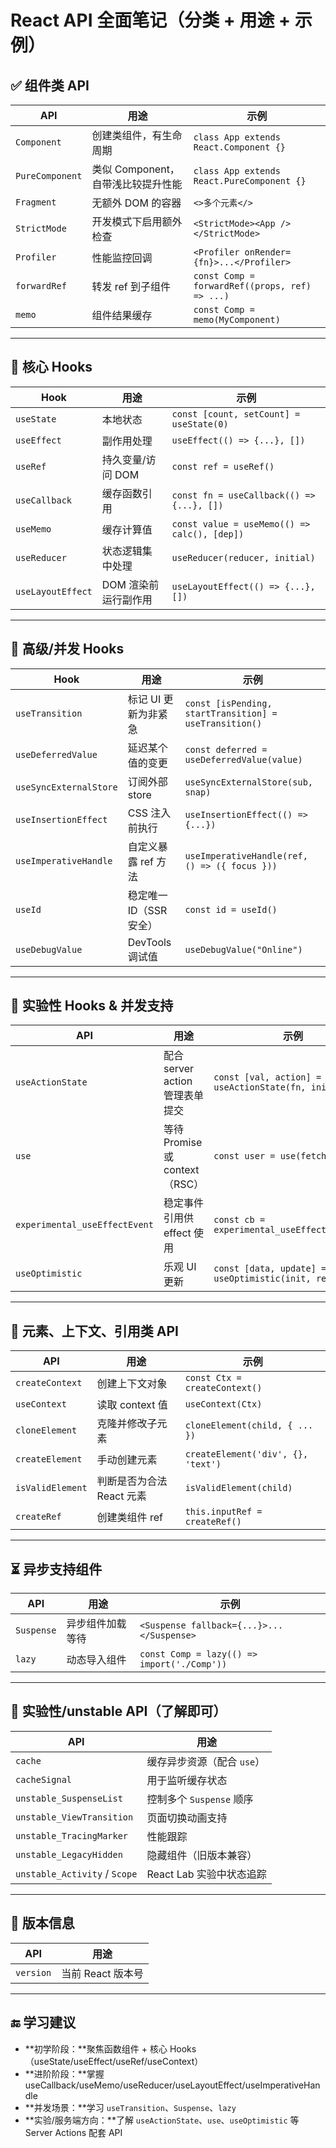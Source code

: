 # React API 全面笔记（分类 + 用途 + 示例）

## ✅ 组件类 API

| API | 用途 | 示例 |
|-----|------|------|
| `Component` | 创建类组件，有生命周期 | `class App extends React.Component {}` |
| `PureComponent` | 类似 Component，自带浅比较提升性能 | `class App extends React.PureComponent {}` |
| `Fragment` | 无额外 DOM 的容器 | `<>多个元素</>` |
| `StrictMode` | 开发模式下启用额外检查 | `<StrictMode><App /></StrictMode>` |
| `Profiler` | 性能监控回调 | `<Profiler onRender={fn}>...</Profiler>` |
| `forwardRef` | 转发 ref 到子组件 | `const Comp = forwardRef((props, ref) => ...)` |
| `memo` | 组件结果缓存 | `const Comp = memo(MyComponent)` |

---

## 🔧 核心 Hooks

| Hook | 用途 | 示例 |
|------|------|------|
| `useState` | 本地状态 | `const [count, setCount] = useState(0)` |
| `useEffect` | 副作用处理 | `useEffect(() => {...}, [])` |
| `useRef` | 持久变量/访问 DOM | `const ref = useRef()` |
| `useCallback` | 缓存函数引用 | `const fn = useCallback(() => {...}, [])` |
| `useMemo` | 缓存计算值 | `const value = useMemo(() => calc(), [dep])` |
| `useReducer` | 状态逻辑集中处理 | `useReducer(reducer, initial)` |
| `useLayoutEffect` | DOM 渲染前运行副作用 | `useLayoutEffect(() => {...}, [])` |

---

## 🧠 高级/并发 Hooks

| Hook | 用途 | 示例 |
|------|------|------|
| `useTransition` | 标记 UI 更新为非紧急 | `const [isPending, startTransition] = useTransition()` |
| `useDeferredValue` | 延迟某个值的变更 | `const deferred = useDeferredValue(value)` |
| `useSyncExternalStore` | 订阅外部 store | `useSyncExternalStore(sub, snap)` |
| `useInsertionEffect` | CSS 注入前执行 | `useInsertionEffect(() => {...})` |
| `useImperativeHandle` | 自定义暴露 ref 方法 | `useImperativeHandle(ref, () => ({ focus }))` |
| `useId` | 稳定唯一 ID（SSR 安全） | `const id = useId()` |
| `useDebugValue` | DevTools 调试值 | `useDebugValue("Online")` |

---

## 🧪 实验性 Hooks & 并发支持

| API | 用途 | 示例 |
|-----|------|------|
| `useActionState` | 配合 server action 管理表单提交 | `const [val, action] = useActionState(fn, init)` |
| `use` | 等待 Promise 或 context（RSC） | `const user = use(fetchUser())` |
| `experimental_useEffectEvent` | 稳定事件引用供 effect 使用 | `const cb = experimental_useEffectEvent(fn)` |
| `useOptimistic` | 乐观 UI 更新 | `const [data, update] = useOptimistic(init, reducer)` |

---

## 🧰 元素、上下文、引用类 API

| API | 用途 | 示例 |
|-----|------|------|
| `createContext` | 创建上下文对象 | `const Ctx = createContext()` |
| `useContext` | 读取 context 值 | `useContext(Ctx)` |
| `cloneElement` | 克隆并修改子元素 | `cloneElement(child, { ... })` |
| `createElement` | 手动创建元素 | `createElement('div', {}, 'text')` |
| `isValidElement` | 判断是否为合法 React 元素 | `isValidElement(child)` |
| `createRef` | 创建类组件 ref | `this.inputRef = createRef()` |

---

## ⏳ 异步支持组件

| API | 用途 | 示例 |
|-----|------|------|
| `Suspense` | 异步组件加载等待 | `<Suspense fallback={...}>...</Suspense>` |
| `lazy` | 动态导入组件 | `const Comp = lazy(() => import('./Comp'))` |

---

## 🧩 实验性/unstable API（了解即可）

| API | 用途 |
|-----|------|
| `cache` | 缓存异步资源（配合 `use`） |
| `cacheSignal` | 用于监听缓存状态 |
| `unstable_SuspenseList` | 控制多个 `Suspense` 顺序 |
| `unstable_ViewTransition` | 页面切换动画支持 |
| `unstable_TracingMarker` | 性能跟踪 |
| `unstable_LegacyHidden` | 隐藏组件（旧版本兼容） |
| `unstable_Activity` / `Scope` | React Lab 实验中状态追踪 |

---

## 🔢 版本信息

| API | 用途 |
|-----|------|
| `version` | 当前 React 版本号 | `console.log(React.version)` |

---

## 🔚 学习建议

- **初学阶段：**聚焦函数组件 + 核心 Hooks（useState/useEffect/useRef/useContext）
- **进阶阶段：**掌握 useCallback/useMemo/useReducer/useLayoutEffect/useImperativeHandle
- **并发场景：**学习 `useTransition`、`Suspense`、`lazy`
- **实验/服务端方向：**了解 `useActionState`、`use`、`useOptimistic` 等 Server Actions 配套 API
